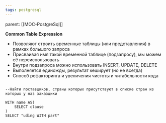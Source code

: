 ```yaml
---
tags: postgresql
---
```

parent: [[MOC-PostgreSql]]

**Common Table Expression**
- Позволяют строить временные таблицы (или представления) в рамках большого запроса
- Присваивая имя такой временной таблице (подзапросу), мы можем её переиспользовать
- Внутри подзапроса можно использовать INSERT, UPDATE, DELETE
- Выполняется единожды, результат кеширует (но не всегда)
- Способ рефакторинга и увеличения чистоты и читабельности кода

```postgresql

--Найти поставщиков, страны которых присутствуют в списке стран из которых у наз заказщики

WITH name AS(
	SELECT clause
)
SELECT "uding WITH part"
```

```postgresql

```
